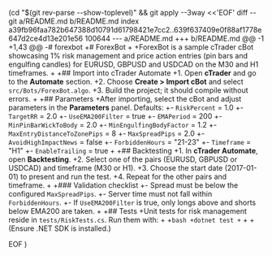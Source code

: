  (cd "$(git rev-parse --show-toplevel)" && git apply --3way <<'EOF' 
diff --git a/README.md b/README.md
index a39fb96faa782b647388d10791d61798421e7cc2..639f637409e0f88af1778e647d2ce4d13e201e56 100644
--- a/README.md
+++ b/README.md
@@ -1 +1,43 @@
-# forexbot
+# ForexBot
+
+ForexBot is a sample cTrader cBot showcasing 1% risk management and price action entries (pin bars and engulfing candles) for EURUSD, GBPUSD and USDCAD on the M30 and H1 timeframes.
+
+## Import into cTrader Automate
+1. Open **cTrader** and go to the **Automate** section.
+2. Choose **Create > Import cBot** and select `src/Bots/ForexBot.algo`.
+3. Build the project; it should compile without errors.
+
+## Parameters
+After importing, select the cBot and adjust parameters in the **Parameters** panel. Defaults:
+- `RiskPercent` = 1.0
+- `TargetRR` = 2.0
+- `UseEMA200Filter` = true
+- `EMAPeriod` = 200
+- `MinPinBarWickToBody` = 2.0
+- `MinEngulfingBodyFactor` = 1.2
+- `MaxEntryDistanceToZonePips` = 8
+- `MaxSpreadPips` = 2.0
+- `AvoidHighImpactNews` = false
+- `ForbiddenHours` = "21-23"
+- `Timeframe` = "H1"
+- `EnableTrailing` = true
+
+## Backtesting
+1. In **cTrader Automate**, open **Backtesting**.
+2. Select one of the pairs (EURUSD, GBPUSD or USDCAD) and timeframe (M30 or H1).
+3. Choose the start date (2017-01-01) to present and run the test.
+4. Repeat for the other pairs and timeframe.
+
+### Validation checklist
+- Spread must be below the configured `MaxSpreadPips`.
+- Server time must not fall within `ForbiddenHours`.
+- If `UseEMA200Filter` is true, only longs above and shorts below EMA200 are taken.
+
+## Tests
+Unit tests for risk management reside in `tests/RiskTests.cs`. Run them with:
+
+```bash
+dotnet test
+```
+
+(Ensure .NET SDK is installed.)
 
EOF
)
